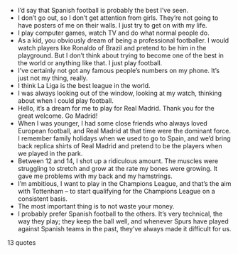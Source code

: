  - I’d say that Spanish football is probably the best I’ve seen.
 - I don’t go out, so I don’t get attention from girls. They’re not going to have posters of me on their walls. I just try to get on with my life.
 - I play computer games, watch TV and do what normal people do.
 - As a kid, you obviously dream of being a professional footballer. I would watch players like Ronaldo of Brazil and pretend to be him in the playground. But I don’t think about trying to become one of the best in the world or anything like that. I just play football.
 - I’ve certainly not got any famous people’s numbers on my phone. It’s just not my thing, really.
 - I think La Liga is the best league in the world.
 - I was always looking out of the window, looking at my watch, thinking about when I could play football.
 - Hello, it’s a dream for me to play for Real Madrid. Thank you for the great welcome. Go Madrid!
 - When I was younger, I had some close friends who always loved European football, and Real Madrid at that time were the dominant force. I remember family holidays when we used to go to Spain, and we’d bring back replica shirts of Real Madrid and pretend to be the players when we played in the park.
 - Between 12 and 14, I shot up a ridiculous amount. The muscles were struggling to stretch and grow at the rate my bones were growing. It gave me problems with my back and my hamstrings.
 - I’m ambitious, I want to play in the Champions League, and that’s the aim with Tottenham – to start qualifying for the Champions League on a consistent basis.
 - The most important thing is to not waste your money.
 - I probably prefer Spanish football to the others. It’s very technical, the way they play; they keep the ball well, and whenever Spurs have played against Spanish teams in the past, they’ve always made it difficult for us.

13 quotes